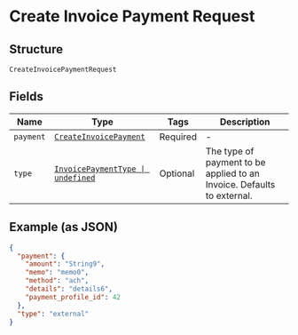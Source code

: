 
# Create Invoice Payment Request

## Structure

`CreateInvoicePaymentRequest`

## Fields

| Name | Type | Tags | Description |
|  --- | --- | --- | --- |
| `payment` | [`CreateInvoicePayment`](../../doc/models/create-invoice-payment.md) | Required | - |
| `type` | [`InvoicePaymentType \| undefined`](../../doc/models/invoice-payment-type.md) | Optional | The type of payment to be applied to an Invoice. Defaults to external. |

## Example (as JSON)

```json
{
  "payment": {
    "amount": "String9",
    "memo": "memo0",
    "method": "ach",
    "details": "details6",
    "payment_profile_id": 42
  },
  "type": "external"
}
```

